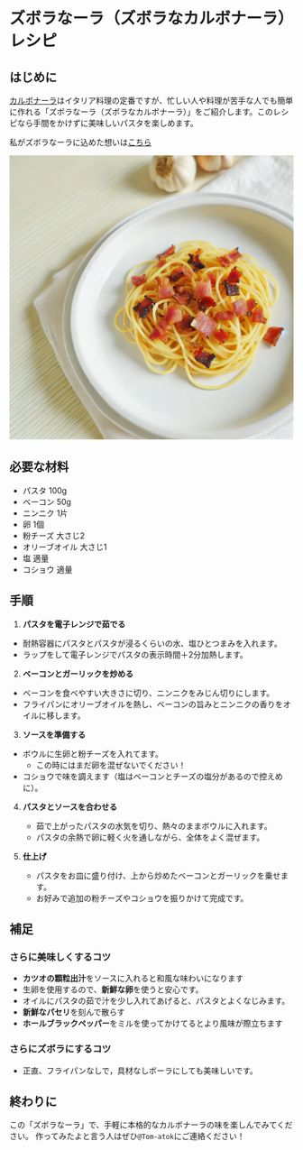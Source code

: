 # ズボラなーラ（ズボラなカルボナーラ）レシピ

## はじめに

[カルボナーラ](https://ja.wikipedia.org/wiki/%E3%82%AB%E3%83%AB%E3%83%9C%E3%83%8A%E3%83%BC%E3%83%A9)はイタリア料理の定番ですが、忙しい人や料理が苦手な人でも簡単に作れる「ズボラなーラ（ズボラなカルボナーラ）」をご紹介します。このレシピなら手間をかけずに美味しいパスタを楽しめます。

私がズボラなーラに込めた想いは[こちら](origin.md)

![](img/zuboranara.png)

## 必要な材料

- パスタ 100g
- ベーコン 50g
- ニンニク 1片
- 卵 1個
- 粉チーズ 大さじ2
- オリーブオイル 大さじ1
- 塩 適量
- コショウ 適量

## 手順

1. **パスタを電子レンジで茹でる**
  - 耐熱容器にパスタとパスタが浸るくらいの水、塩ひとつまみを入れます。
  - ラップをして電子レンジでパスタの表示時間＋2分加熱します。

2. **ベーコンとガーリックを炒める**
  - ベーコンを食べやすい大きさに切り、ニンニクをみじん切りにします。
  - フライパンにオリーブオイルを熱し、ベーコンの旨みとニンニクの香りをオイルに移します。

3. **ソースを準備する**
  - ボウルに生卵と粉チーズを入れてます。
    - この時にはまだ卵を混ぜないでください！
  - コショウで味を調えます（塩はベーコンとチーズの塩分があるので控えめに）。

4. **パスタとソースを合わせる**
   - 茹で上がったパスタの水気を切り、熱々のままボウルに入れます。
   - パスタの余熱で卵に軽く火を通しながら、全体をよく混ぜます。

5. **仕上げ**
   - パスタをお皿に盛り付け、上から炒めたベーコンとガーリックを乗せます。
   - お好みで追加の粉チーズやコショウを振りかけて完成です。

## 補足
### さらに美味しくするコツ
- **カツオの顆粒出汁**をソースに入れると和風な味わいになります
- 生卵を使用するので、**新鮮な卵**を使うと安心です。
- オイルにパスタの茹で汁を少し入れてあげると、パスタとよくなじみます。
- **新鮮なパセリ**を刻んで散らす
- **ホールブラックペッパー**をミルを使ってかけてるとより風味が際立ちます

### さらにズボラにするコツ
- 正直、フライパンなしで，具材なしボーラにしても美味しいです。

## 終わりに
この「ズボラなーラ」で、手軽に本格的なカルボナーラの味を楽しんでみてください。
作ってみたよと言う人はぜひ`@Tom-atok`にご連絡ください！
